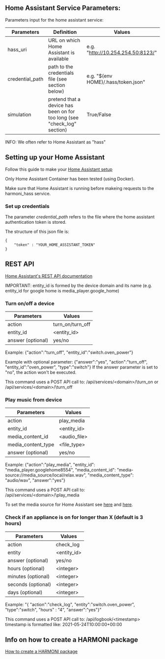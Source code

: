 
## Home Assistant Service Parameters:
Parameters input for the home assistant service: 

| Parameters           | Definition | Values |
|----------------------|------------|--------|
|hass_uri              |   URL on which Home Assistant is available        |   e.g. "http://10.254.254.50:8123/"     |
|credential_path       |      path to the credentials file (see section below)     |  e.g. "$(env HOME)/.hass/token.json"  |
|simulation            |     pretend that a device has been on for too long (see "check_log" section)       |   True/False     |


INFO: We often refer to Home Assistant as "hass"

## Setting up your Home Assistant

Follow this guide to make your [Home Assistant setup](https://www.home-assistant.io/installation/)

Only Home Assistant Container has been tested (using Docker).

Make sure that Home Assistant is running before makeing requests to the harmoni_hass service.
 
### Set up credentials
The parameter *credential_path* refers to the file where the home assistant authentication token is stored.

The structure of this json file is: 
```
{
    "token" : "YOUR_HOME_ASSISTANT_TOKEN"
}
```

## REST API
[Home Assistant's REST API documentation](https://developers.home-assistant.io/docs/api/rest/)

IMPORTANT: entity_id is formed by the device domain and its name (e.g. entity_id for google home is media_player.google_home)

### Turn on/off a device
| Parameters           |Values |
|----------------------|--------|
|action              |     turn_on/turn_off       |
|entity_id       |    \<entity_id>        |
|answer (optional)            |     yes/no       |

Example: {"action":"turn_off", "entity_id":"switch.oven_power"}

Example with optional parameter: {"answer":"yes", "action":"turn_off", "entity_id":"oven_power", "type":"switch"}
If the answer parameter is set to "no", the action won't be executed. 

This command uses a POST API call to: /api/services/\<domain>/\turn_on or /api/services/\<domain>/\turn_off


### Play music from device
| Parameters           |Values |
|----------------------|--------|
|action              |     play_media       |
|entity_id       |    \<entity_id>        |
|media_content_id            |       \<audio_file>     |
|media_content_type            |     \<file_type>       |
|answer (optional)            |     yes/no       |

Example: {"action":"play_media", "entity_id": "media_player.googlehome8554", "media_content_id": "media-source://media_source/local/relax.wav", "media_content_type": "audio/wav", "answer":"yes"}

This command uses a POST API call to: /api/services/\<domain>/\play_media

To set the media source for Home Assistant see [here](https://www.home-assistant.io/integrations/media_source/) and [here](https://www.home-assistant.io/more-info/local-media/setup-media/).



### Check if an appliance is on for longer than X (default is 3 hours)
| Parameters           |Values |
|----------------------|--------|
|action              |     check_log       |
|entity       |    \<entity_id>        |
|answer (optional)            |     yes/no       |
|hours (optional)            |      \<integer>      |
|minutes (optional)            |     \<integer>        |
|seconds (optional)            |     \<integer>        |
|days (optional)            |     \<integer>        |

Example: "{ "action":"check_log", "entity":"switch.oven_power", "type":"switch", "hours" : "4", "answer":"yes"}"

This command uses a POST API call to: /api/logbook/\<timestamp>
timestamp is formatted like: 2021-05-24T10:00:00+00:00



## Info on how to create a HARMONI package
[How to create a HARMONI package](How_to_create_a_HARMONI_package.md)
